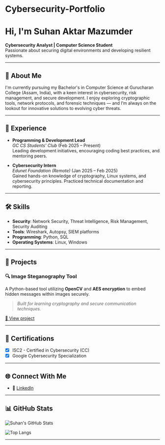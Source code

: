 # Cybersecurity-Portfolio

# Hi, I'm Suhan Aktar Mazumder

 **Cybersecurity Analyst | Computer Science Student**  
 Passionate about securing digital environments and developing resilient systems.

---

## 🧠 About Me

I'm currently pursuing my Bachelor's in Computer Science at Gurucharan College (Assam, India), with a keen interest in cybersecurity, risk management, and secure development. I enjoy exploring cryptographic tools, network protocols, and forensic techniques — and I’m always on the lookout for innovative solutions to evolving cyber threats.

---

## 💼 Experience

- **Programming & Development Lead**  
  *GC CS Students’ Club* (Feb 2025 – Present)  
  Leading development initiatives, encouraging coding best practices, and mentoring peers.

- **Cybersecurity Intern**  
  *Edunet Foundation (Remote)* (Jan 2025 – Feb 2025)  
  Gained hands-on knowledge of cryptography, Linux systems, and cybersecurity principles. Practiced technical documentation and reporting.

---

## 🛠️ Skills

- **Security**: Network Security, Threat Intelligence, Risk Management, Security Auditing  
- **Tools**: Wireshark, Autopsy, SIEM platforms  
- **Programming**: Python, SQL  
- **Operating Systems**: Linux, Windows

---

## 📌 Projects

### 🔍 Image Steganography Tool  
A Python-based tool utilizing **OpenCV** and **AES encryption** to embed hidden messages within images securely.  
> *Built for learning cryptography and secure communication techniques.*

[🔗 View project](https://github.com/quadvecta/Stegno-Project)

---

## 📜 Certifications

- [x] ISC2 - Certified in Cybersecurity (CC)  
- [x] Google Cybersecurity Specialization

---

## 🌐 Connect With Me

- 🔗 [LinkedIn](https://www.linkedin.com/in/suhan-mazumder-ba69b1320/)
  
---

## 📊 GitHub Stats

![Suhan's GitHub Stats](https://github-readme-stats.vercel.app/api?username=quadvecta&show_icons=true&theme=radical)

![Top Langs](https://github-readme-stats.vercel.app/api/top-langs/?username=quadvecta&layout=compact&theme=radical)

---
